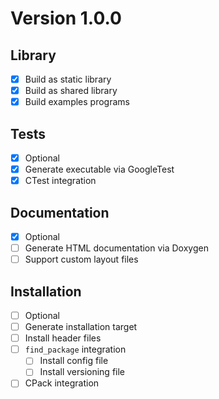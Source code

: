 # Version 1.0.0

## Library
- [X] Build as static library
- [X] Build as shared library
- [X] Build examples programs

## Tests
- [X] Optional
- [X] Generate executable via GoogleTest
- [X] CTest integration

## Documentation
- [X] Optional
- [ ] Generate HTML documentation via Doxygen
- [ ] Support custom layout files

## Installation
- [ ] Optional
- [ ] Generate installation target
- [ ] Install header files
- [ ] `find_package` integration
  - [ ] Install config file
  - [ ] Install versioning file
- [ ] CPack integration